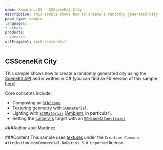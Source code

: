 ```yaml
---
name: Xamarin.iOS - CSSceneKit City
description: This sample shows how to create a randomly generated city using the SceneKit API and is written in C&35; (you can find an F version of this sample...
page_type: sample
languages:
- csharp
products:
- xamarin
urlFragment: ios8-csscenekit
---
```

## CSSceneKit City
This sample shows how to create a randomly generated city using the [SceneKit API](http://api.xamarin.com/?link=N%3aSceneKit) and is written in C&#35; (you can find an F# version of this sample [here](http://developer.xamarin.com/samples/monotouch/ios8/FSSceneKit/)).

Core concepts include:

- Composing an [`SCNScene`](http://api.xamarin.com/?link=T%3aSceneKit.SCNScene).
- Texturing geometry with [`SCNMaterial`](http://api.xamarin.com/?link=T%3aSceneKit.SCNMaterial).
- Lighting with [`SCNMaterial`](http://api.xamarin.com/?link=T%3aSceneKit.SCNLight) ([Ambient](http://api.xamarin.com/?link=P%3aSceneKit.SCNLightType.Ambient), in particular).
- Setting the [camera's](http://api.xamarin.com/?link=T%3aSceneKit.SCNCamera) target with an [`SCNLookAtConstraint`](http://api.xamarin.com/?link=T%3aSceneKit.SCNLookAtConstraint)

###Author
Joel Martinez

###Content
This sample uses [textures](http://www.sketchuptexture.com/p/buildings.html) under the `Creative Commons Attribution-NonCommercial-NoDerivs 3.0 Unported` license.